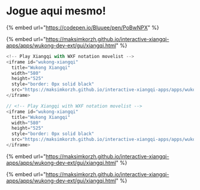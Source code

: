 # Jogue aqui mesmo!

{% embed url="https://codepen.io/Bluuee/pen/PoBwNPX" %}

{% embed url="https://maksimkorzh.github.io/interactive-xiangqi-apps/apps/wukong-dev-ext/gui/xiangqi.html" %}

```javascript
<!-- Play Xiangqi with WXF notation movelist -->
<iframe id="wukong-xiangqi"
  title="Wukong Xiangqi"
  width="580"
  height="525"
  style="border: 0px solid black"
  src="https://maksimkorzh.github.io/interactive-xiangqi-apps/apps/wukong-dev-ext/gui/xiangqi.html">
</iframe>
```

```javascript
// <!-- Play Xiangqi with WXF notation movelist -->
<iframe id="wukong-xiangqi"
  title="Wukong Xiangqi"
  width="580"
  height="525"
  style="border: 0px solid black"
  src="https://maksimkorzh.github.io/interactive-xiangqi-apps/apps/wukong-dev-ext/gui/xiangqi.html">
</iframe>
```

{% embed url="https://maksimkorzh.github.io/interactive-xiangqi-apps/apps/wukong-dev-ext/gui/xiangqi.html" %}

{% embed url="https://maksimkorzh.github.io/interactive-xiangqi-apps/apps/wukong-dev-ext/gui/xiangqi.html" %}
